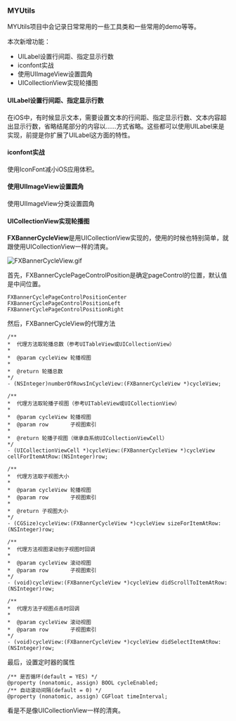 ### MYUtils
MYUtils项目中会记录日常常用的一些工具类和一些常用的demo等等。

本次新增功能：
* UILabel设置行间距、指定显示行数
* iconfont实战
* 使用UIImageView设置圆角
* UICollectionView实现轮播图

#### UILabel设置行间距、指定显示行数
 在iOS中，有时候显示文本，需要设置文本的行间距、指定显示行数、文本内容超出显示行数，省略结尾部分的内容以……方式省略。这些都可以使用UILabel来是实现，前提是你扩展了UILabel这方面的特性。

#### iconfont实战

使用IconFont减小iOS应用体积。

#### 使用UIImageView设置圆角

使用UIImageView分类设置圆角

#### UICollectionView实现轮播图

**FXBannerCycleView**是用UICollectionView实现的，使用的时候也特别简单，就跟使用UICollectionView一样的清爽。

![FXBannerCycleView.gif](http://upload-images.jianshu.io/upload_images/588630-ed997a60d2dbc4a9.gif?imageMogr2/auto-orient/strip)

首先，FXBannerCyclePageControlPosition是确定pageControl的位置，默认值是中间位置。

```
FXBannerCyclePageControlPositionCenter
FXBannerCyclePageControlPositionLeft
FXBannerCyclePageControlPositionRight
```
然后，FXBannerCycleView的代理方法
```
/**
*  代理方法取轮播总数（参考UITableView或UICollectionView）
*
*  @param cycleView 轮播视图
*
*  @return 轮播总数
*/
- (NSInteger)numberOfRowsInCycleView:(FXBannerCycleView *)cycleView;

/**
*  代理方法取轮播子视图（参考UITableView或UICollectionView）
*
*  @param cycleView 轮播视图
*  @param row       子视图索引
*
*  @return 轮播子视图（继承自系统UICollectionViewCell）
*/
- (UICollectionViewCell *)cycleView:(FXBannerCycleView *)cycleView cellForItemAtRow:(NSInteger)row;

/**
*  代理方法取子视图大小
*
*  @param cycleView 轮播视图
*  @param row       子视图索引
*
*  @return 子视图大小
*/
- (CGSize)cycleView:(FXBannerCycleView *)cycleView sizeForItemAtRow:(NSInteger)row;

/**
*  代理方法视图滚动到子视图时回调
*
*  @param cycleView 滚动视图
*  @param row       子视图索引
*/
- (void)cycleView:(FXBannerCycleView *)cycleView didScrollToItemAtRow:(NSInteger)row;

/**
*  代理方法子视图点击时回调
*
*  @param cycleView 滚动视图
*  @param row       子视图索引
*/
- (void)cycleView:(FXBannerCycleView *)cycleView didSelectItemAtRow:(NSInteger)row;

```
最后，设置定时器的属性
```
/** 是否循环(default = YES) */
@property (nonatomic, assign) BOOL cycleEnabled;
/** 自动滚动间隔(default = 0) */
@property (nonatomic, assign) CGFloat timeInterval;
```

看是不是像UICollectionView一样的清爽。
